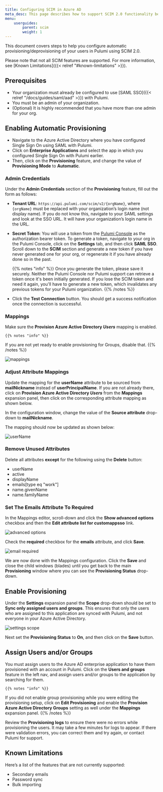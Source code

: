 ```yaml
---
title: Configuring SCIM in Azure AD
meta_desc: This page describes how to support SCIM 2.0 functionality between Pulumi and Azure AD.
menu:
    userguides:
        parent: scim
        weight: 1
---
```


This document covers steps to help you configure automatic provisioning/deprovisioning of your users in Pulumi using SCIM 2.0.

Please note that not all SCIM features are supported. For more information, see [Known Limitations]({{< relref "#known-limitations" >}}).

## Prerequisites

* Your organization must already be configured to use [SAML SSO]({{< relref "/docs/guides/saml/aad" >}}) with Pulumi.
* You must be an admin of your organization.
* (Optional) It is highly recommended that you have more than one admin for your org.

## Enabling Automatic Provisioning

* Navigate to the Azure Active Directory where you have configured Single Sign On using SAML with Pulumi.
* Click on **Enterprise Applications** and select the app in which you configured Single Sign On with Pulumi earlier.
* Then, click on the **Provisioning** feature, and change the value of **Provisioning Mode** to **Automatic**.

### Admin Credentials

Under the **Admin Credentials** section of the **Provisioning** feature, fill out the form as follows:

* **Tenant URL**: `https://api.pulumi.com/scim/v2/{orgName}`, where `{orgName}` must be replaced with your organization’s login name (not display name). If you do not know this, navigate to your SAML settings and look at the SSO URL. It will have your organization’s login name in the URL.
* **Secret Token**: You will use a token from the [Pulumi Console](https://app.pulumi.com) as the authorization bearer token. To generate a token, navigate to your org in the Pulumi Console, click on the **Settings** tab, and then click **SAML SSO**. Scroll down to the **SCIM** section and generate a new token if you have never generated one for your org, or regenerate it if you have already done so in the past.

    {{% notes "info" %}}
Once you generate the token, please save it securely. Neither the Pulumi Console nor Pulumi support can retrieve a token once it's been initially generated. If you lose the SCIM token and need it again, you'll have to generate a new token, which invalidates any previous tokens for your Pulumi organization.
    {{% /notes %}}

* Click the **Test Connection** button. You should get a success notification once the connection is successful.

### Mappings

Make sure the **Provision Azure Active Directory _Users_** mapping is enabled.

    {{% notes "info" %}}
If you are not yet ready to enable provisioning for Groups, disable that.
    {{% /notes %}}

![mappings](/images/docs/guides/scim/azuread/mappings.png)

### Adjust Attribute Mappings

Update the mapping for the **userName** attribute to be sourced from **mailNickname** instead of **userPrincipalName**. If you are not already there, click on **Provision Azure Active Directory _Users_** from the **Mappings** expansion panel, then click on the corresponding attribute mapping as shown below.

In the configuration window, change the value of the **Source attribute** drop-down to **mailNickname**.

The mapping should now be updated as shown below:

![userName](/images/docs/guides/scim/azuread/userName.png)

### Remove Unused Attributes

Delete all attributes **except** for the following using the **Delete** button:

* userName
* active
* displayName
* emails[type eq "work"]
* name.givenName
* name.familyName

### Set The Emails Attribute To Required

In the Mappings editor, scroll-down and click the **Show advanced options** checkbox and then the **Edit attribute list for customappsso** link.

![advanced options](/images/docs/guides/scim/azuread/advanced_options.png)

Check the **required** checkbox for the **emails** attribute, and click **Save**.

![email required](/images/docs/guides/scim/azuread/email_required.png)

We are now done with the Mappings configuration. Click the **Save** and close the child windows (blades) until you get back to the main **Provisioning** window where you can see the **Provisioning Status** drop-down.

## Enable Provisioning

Under the **Settings** expansion panel the **Scope** drop-down should be set to **Sync only assigned users and groups**. This ensures that only the users who are assigned to this application are synced with Pulumi, and not everyone in your Azure Active Directory.

![settings scope](/images/docs/guides/scim/azuread/settings_scope.png)

Next set the **Provisioning Status** to **On**, and then click on the **Save** button.

## Assign Users and/or Groups

You must assign users to the Azure AD enterprise application to have them provisioned with an account in Pulumi. Click on the **Users and groups** feature in the left nav, and assign users and/or groups to the application by searching for them.

    {{% notes "info" %}}
If you did not enable group provisioning while you were editing the provisioning setup, click on **Edit Provisioning** and enable the **Provision Azure Active Directory Groups** setting as well under the **Mappings** expansion panel.
    {{% /notes %}}

Review the **Provisioning logs** to ensure there were no errors while provisioning the users. It may take a few minutes for logs to appear. If there were validation errors, you can correct them and try again, or contact Pulumi for support.

## Known Limitations

Here’s a list of the features that are not currently supported:

* Secondary emails
* Password sync
* Bulk importing
